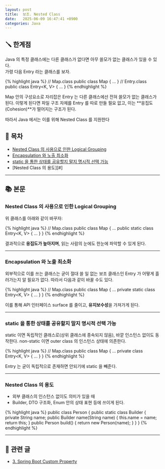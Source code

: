 ```yaml
---
layout: post
title:  보조. Nested Class
date:   2025-06-09 16:47:41 +0900
categories: Java
---
```


<!--more-->

## 🪛 한계점

Java 의 특정 클래스에는 다른 클래스가 없다면 아무 쓸모가 없는 클래스가 있을 수 있다.  
가령 다음 Entry 라는 클래스를 보자.

{% highlight java %}
// Map.class
public class Map { ... }
// Entry.class
public class Entry<K, V> { ... }
{% endhighlight %}

Map 안의 구성요소로 자리잡은 Entry 는 다른 클래스에선 전혀 쓸모가 없는 클래스가 된다.
이렇게 된다면 파일 구조 자체를 Entry 를 따로 만들 필요 없고, 이는 **응집도(Cohesion)**가 떨어지는 구조가 된다.

따라서 Java 에서는 이를 위해 Nested Class 를 지원한다

## 📂 목차
- [Nested Class 의 사용으로 인한 Logical Grouping](#nested-class-의-사용으로-인한-logical-grouping)
- [Encapsulation 와 노출 최소화](#encapsulation-와-노출-최소화)
- [static 을 통한 상태를 공유할지 말지 명시적 선택 가능](#static-을-통한-상태를-공유할지-말지-명시적-선택-가능)
- [Nested Class 의 용도][#]

---

## 📚 본문

### Nested Class 의 사용으로 인한 Logical Grouping

위 클래스를 아래와 같이 바꾸자:

{% highlight java %}
// Map.class
public class Map { 
    ...
    public static class Entry<K, V> { ... }
}
{% endhighlight %}

결과적으로 **응집도가 높아지며**, 읽는 사람의 눈에도 한눈에 파악할 수 있게 된다.

---

### Encapsulation 와 노출 최소화

외부적으로 이를 쓰는 클래스는 굳이 절대 쓸 일 없는 보조 클래스인 Entry 가 어떻게 흘러가는지 알 필요가 없다. 따라서 다음과 같이 바꿀 수도 있다.

{% highlight java %}
// Map.class
public class Map { 
    ...
    private static class Entry<K, V> { ... }
}
{% endhighlight %}

이를 통해 API 인터페이스 surface 를 줄이고, **유지보수성**을 가져가게 된다.

---

### static 을 통한 상태를 공유할지 말지 명시적 선택 가능

static 이면 독립적인 클래스로(상위 클래스에 종속되지 않음), 바깥 인스턴스 없이도 동작한다. non-static 이면 outer class 의 인스턴스 상태에 의존한다.

{% highlight java %}
// Map.class
public class Map { 
    ...
    private class Entry<K, V> { ... }
}
{% endhighlight %}

Entry 는 굳이 독립적으로 존재하면 안되기에 static 을 빼준다.

---

### Nested Class 의 용도

- 외부 클래스의 인스턴스 없이도 의미가 있을 때
- Builder, DTO 구조화, Enum 안의 상태 표현 등에 쓰이게 된다.

{% highlight java %}
public class Person {
    public static class Builder {
        private String name;
        public Builder name(String name) {
            this.name = name;
            return this;
        }
        public Person build() {
            return new Person(name);
        }
    }
}
{% endhighlight %}

---

## 📁 관련 글
- [3. Spring Boot Custom Property][spring-boot-custom-property]

[spring-boot-custom-property]: /2025/06/09/3.-spring-boot-custom-property